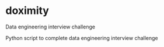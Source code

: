# doximity
Data engineering interview challenge

Python script to complete data engineering interview challenge

